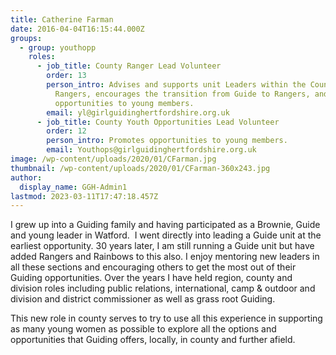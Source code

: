 ```yaml
---
title: Catherine Farman
date: 2016-04-04T16:15:44.000Z
groups:
  - group: youthopp
    roles:
      - job_title: County Ranger Lead Volunteer
        order: 13
        person_intro: Advises and supports unit Leaders within the County regarding
          Rangers, encourages the transition from Guide to Rangers, and promotes
          opportunities to young members.
        email: yl@girlguidinghertfordshire.org.uk
      - job_title: County Youth Opportunities Lead Volunteer
        order: 12
        person_intro: Promotes opportunities to young members.
        email: Youthops@girlguidinghertfordshire.org.uk
image: /wp-content/uploads/2020/01/CFarman.jpg
thumbnail: /wp-content/uploads/2020/01/CFarman-360x243.jpg
author:
  display_name: GGH-Admin1
lastmod: 2023-03-11T17:47:18.457Z
---
```

I grew up into a Guiding family and having participated as a Brownie, Guide and young leader in Watford.  I went directly into leading a Guide unit at the earliest opportunity. 30 years later, I am still running a Guide unit but have added Rangers and Rainbows to this also. I enjoy mentoring new leaders in all these sections and encouraging others to get the most out of their Guiding opportunities. Over the years I have held region, county and division roles including public relations, international, camp &amp; outdoor and division and district commissioner as well as grass root Guiding.

This new role in county serves to try to use all this experience in supporting as many young women as possible to explore all the options and opportunities that Guiding offers, locally, in county and further afield.

       